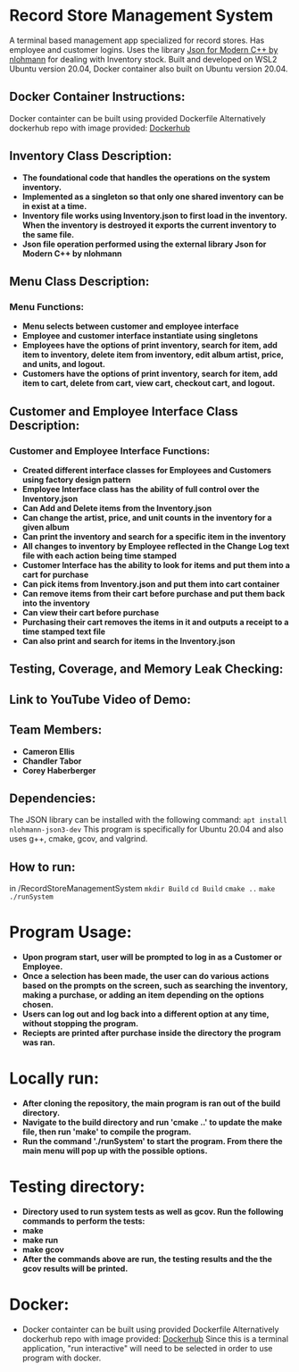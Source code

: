 # Record Store Management System
A terminal based management app specialized for record stores. Has employee and customer logins. Uses the library [Json for Modern C++ by nlohmann](https://github.com/nlohmann/json) for dealing with Inventory stock. Built and developed on WSL2 Ubuntu version 20.04, Docker container also built on Ubuntu version 20.04.
## Docker Container Instructions:
Docker containter can be built using provided Dockerfile
Alternatively dockerhub repo with image provided: [Dockerhub](https://hub.docker.com/repository/docker/coryhaberberger/record-store-management-system)

## Inventory Class Description:
 - **The foundational code that handles the operations on the system inventory.**
 - **Implemented as a singleton so that only one shared inventory can be in exist at a time.**
 - **Inventory file works using Inventory.json to first load in the inventory. When the inventory is destroyed it exports the current inventory to the same file.**
 - **Json file operation performed using the external library Json for Modern C++ by nlohmann**
## Menu Class Description:
### Menu Functions:
 - **Menu selects between customer and employee interface**
 - **Employee and customer interface instantiate using singletons**
 - **Employees have the options of print inventory, search for item, add item to inventory, delete item from inventory, edit album artist, price, and units, and logout.**
 - **Customers have the options of print inventory, search for item, add item to cart, delete from cart, view cart, checkout cart, and logout.**
## Customer and Employee Interface Class Description:
### Customer and Employee Interface Functions:
 - **Created different interface classes for Employees and Customers using factory design pattern**
 - **Employee Interface class has the ability of full control over the Inventory.json**
  - **Can Add and Delete items from the Inventory.json**
  - **Can change the artist, price, and unit counts in the inventory for a given album**
  - **Can print the inventory and search for a specific item in the inventory**
  - **All changes to inventory by Employee reflected in the Change Log text file with each action being time stamped**
 - **Customer Interface has the ability to look for items and put them into a cart for purchase**
  - **Can pick items from Inventory.json and put them into cart container**
  - **Can remove items from their cart before purchase and put them back into the inventory**
  - **Can view their cart before purchase**
  - **Purchasing their cart removes the items in it and outputs a receipt to a time stamped text file**
  - **Can also print and search for items in the Inventory.json**
## Testing, Coverage, and Memory Leak Checking:
## Link to YouTube Video of Demo:

## Team Members:
- **Cameron Ellis**
- **Chandler Tabor**
- **Corey Haberberger**

## Dependencies:
The JSON library can be installed with the following command: 
`apt install nlohmann-json3-dev`
This program is specifically for Ubuntu 20.04 and also uses g++, cmake, gcov, and valgrind.

## How to run:

in /RecordStoreManagementSystem
`mkdir Build`
`cd Build`
`cmake ..`
`make`
`./runSystem`

# Program Usage:
- **Upon program start, user will be prompted to log in as a Customer or Employee.**
- **Once a selection has been made, the user can do various actions based on the prompts on the screen, such as searching the inventory, making a purchase, or adding an item depending on the options chosen.**
- **Users can log out and log back into a different option at any time, without stopping the program.**
- **Reciepts are printed after purchase inside the directory the program was ran.**

# Locally run:
- **After cloning the repository, the main program is ran out of the build directory.**
- **Navigate to the build directory and run 'cmake ..' to update the make file, then run 'make' to compile the program.**
- **Run the command './runSystem' to start the program. From there the main menu will pop up with the possible options.**

# Testing directory:
- **Directory used to run system tests as well as gcov. Run the following commands to perform the tests:**
- **make**
- **make run**
- **make gcov**
- **After the commands above are run, the testing results and the the gcov results will be printed.**

# Docker:
- Docker containter can be built using provided Dockerfile
Alternatively dockerhub repo with image provided: [Dockerhub](https://hub.docker.com/repository/docker/coryhaberberger/record-store-management-system)
Since this is a terminal application, "run interactive" will need to be selected in order to use program with docker.
